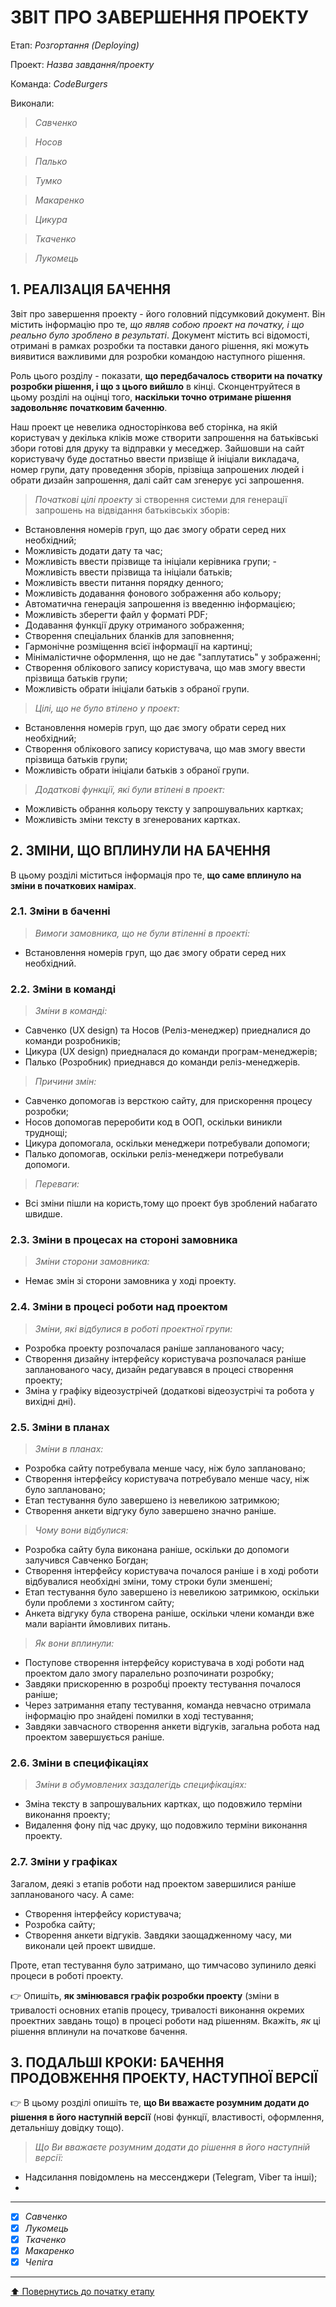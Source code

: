 ﻿# ЗВІТ ПРО ЗАВЕРШЕННЯ ПРОЕКТУ

Етап: *Розгортання (Deploying)*

Проект: *Назва завдання/проекту*

Команда: *CodeBurgers*

Виконали:
>*Савченко*

>*Носов*

>*Палько*

>*Тумко*

>*Макаренко*

>*Цикура*

>*Ткаченко* 

>*Лукомець*

##  **1. РЕАЛІЗАЦІЯ БАЧЕННЯ**

Звіт про завершення проекту - його головний підсумковий документ. Він містить інформацію про те, *що являв собою проект на початку, і що реально було зроблено в результаті*. Документ містить всі відомості, отримані в рамках розробки та поставки даного рішення, які можуть виявитися важливими для розробки командою наступного рішення. 

Роль цього розділу - показати, **що передбачалось створити на початку розробки рішення, і що з цього вийшло** в кінці. Сконцентруйтеся в цьому розділі на оцінці того, **наскільки точно отримане рішення задовольняє початковим баченню**.

Наш проект це невелика односторінкова веб сторінка, на якій користувач у декілька кліків може створити запрошення на батьківські збори готові для друку та відправки у меседжер. Зайшовши на сайт користувачу буде достатньо ввести призвіще й ініціали викладача, номер групи, дату проведення зборів, прізвіща запрошених людей і обрати дизайн запрошення, далі сайт сам згенерує усі запрошення.

>*Початкові цілі проекту* зі створення системи для генерації запрошень на відвідання батьківськіх зборів: 
- Встановлення номерів груп, що дає змогу обрати серед них необхідний; 
- Можливість додати дату та час;
- Можливість ввести прізвище та ініціали керівника групи; - Можливість ввести прізвища та ініціали батьків;
- Можливість ввести питання порядку денного;
- Можливість додавання фонового зображення або кольору;
- Автоматична генерація запрошення із введенню інформацією;
- Можливість зберегти файл у форматі PDF;
- Додавання функції друку отриманого зображення;
- Створення спеціальних бланків для заповнення;
- Гармонічне розміщення всієї інформації на картинці;
- Мінімалістичне оформлення, що не дає "заплутатись" у зображенні;
- Створення облікового запису користувача, що мав змогу ввести прізвища батьків групи;
- Можливість обрати ініціали батьків з обраної групи.

>*Цілі, що не було втілено у проект:*
- Встановлення номерів груп, що дає змогу обрати серед них необхідний;
- Створення облікового запису користувача, що мав змогу ввести прізвища батьків групи;
- Можливість обрати ініціали батьків з обраної групи.

>*Додаткові функції, які були втілені в проект:*
- Можливість обрання кольору тексту у запрошувальних картках;
- Можливість зміни тексту в згенерованих картках.

##  **2. ЗМІНИ, ЩО ВПЛИНУЛИ НА БАЧЕННЯ**
В цьому розділі міститься інформація про те, **що саме вплинуло на зміни в початкових намірах**. 
   
### **2.1. Зміни в баченні**

>*Вимоги замовника, що не були втіленні в проекті:*
- Встановлення номерів груп, що дає змогу обрати серед них необхідний.

### **2.2. Зміни в команді**

>*Зміни в команді:*
- Савченко (UX design) та Носов (Реліз-менеджер) приедналися до команди розробників;
- Цикура (UX design) приедналася до команди програм-менеджерів;
- Палько (Розробник) приеднався до команди реліз-менеджерів.
   
>*Причини змін:*
- Савченко допомогав із версткою сайту, для прискорення процесу розробки;
- Носов допомогав переробити код в ООП, оскільки виникли труднощі;
- Цикура допомогала, оскільки менеджери потребували допомоги;
- Палько допомогав, оскільки реліз-менеджери потребували допомоги.

>*Переваги:*
- Всі зміни пішли на користь,тому що проект був зроблений набагато швидше.
   
###  **2.3. Зміни в процесах на стороні замовника** 

>*Зміни сторони замовника:*
- Немає змін зі сторони замовника у ході проекту.

###  **2.4. Зміни в процесі роботи над проектом**

>*Зміни, які відбулися в роботі проектної групи:*
- Розробка проекту розпочалася раніше запланованого часу;
- Створення дизайну інтерфейсу користувача розпочалася раніше запланованого часу, дизайн редагувався в процесі створення проекту;
- Зміна у графіку відеозустрічей (додаткові відеозустрічі та робота у вихідні дні).

###  **2.5. Зміни в планах**

>*Зміни в планах:*
- Розробка сайту потребувала менше часу, ніж було заплановано;
- Створення інтерфейсу користувача потребувало менше часу, ніж було заплановано;
- Етап тестування було завершено із невеликою затримкою;
- Створення анкети відгуку було завершено значно раніше.
  
>*Чому вони відбулися:*
- Розробка сайту була виконана раніше, оскільки до допомоги залучився Савченко Богдан;
- Створення інтерфейсу користувача почалося раніше і в ході роботи відбувалися необхідні зміни, тому строки були зменшені;
- Етап тестування було завершено із невеликою затримкою, оскільки були проблеми з хостингом сайту;   
- Анкета відгуку була створена раніше, оскільки члени команди вже мали варіанти ймовливих питань.
   
>*Як вони вплинули:*
- Поступове створення інтерфейсу користувача в ході роботи над проектом дало змогу паралельно розпочинати розробку;
- Завдяки прискоренню в розробці проекту тестування почалося раніше;
- Через затримання етапу тестування, команда невчасно отримала інформацію про знайдені помилки в ході тестування;
- Завдяки завчасного створення анкети відгуків, загальна робота над проектом завершується раніше.
   

###  **2.6. Зміни в специфікаціях**

>*Зміни в обумовлених заздалегідь специфікаціях:*
- Зміна тексту в запрошувальних картках, що подовжило терміни виконання проекту;
- Видалення фону під час друку, що подовжило терміни виконання проекту.

###  **2.7. Зміни у графіках**

Загалом, деякі з етапів роботи над проектом завершилися раніше запланованого часу. А саме:
- Створення інтерфейсу користувача;
- Розробка сайту;
- Створення анкети відгуків.
Завдяки заощадженному часу, ми виконали цей проект швидше.

Проте, етап тестування було затримано, що тимчасово зупинило деякі процеси в роботі проекту. 

:point_right: Опишіть, **як змінювався графік розробки проекту** (зміни в тривалості основних етапів процесу, тривалості виконання окремих проектних завдань тощо) в процесі роботи над рішенням. Вкажіть, *як* ці рішення вплинули на початкове бачення.

## **3. ПОДАЛЬШІ КРОКИ: БАЧЕННЯ ПРОДОВЖЕННЯ ПРОЕКТУ, НАСТУПНОЇ ВЕРСІЇ**

:point_right: В цьому розділі опишіть те, **що Ви вважаєте розумним додати до рішення в його наступній версії** (нові функції, властивості, оформлення, детальнішу довідку тощо).
>*Що Ви вважаєте розумним додати до рішення в його наступній версії:*
- Надсилання повідомлень на мессенджери (Telegram, Viber та інші);
- 

---

- [X] *Савченко*
- [x] *Лукомець*
- [x] *Ткаченко*
- [x] *Макаренко*
- [x] *Чепіга*

---
[:arrow_up: Повернутись до початку етапу](/docs/5.Deploying/README.md)



